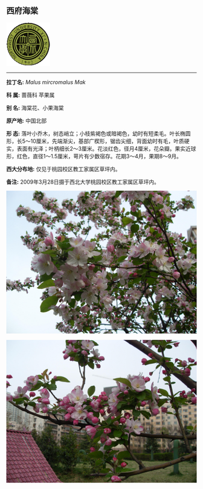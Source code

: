 ## 西府海棠

![西北大学校园网络植物志](../JPG/nwu.gif)

---

**拉丁名:**  _Malus mircromalus Mak_

**科 属:** 蔷薇科 苹果属

**别 名:** 海棠花、小果海棠

**原产地:** 中国北部

**形  态:** 落叶小乔木，树态峭立；小枝紫褐色或暗褐色，幼时有短柔毛。叶长椭圆形，长5～10厘米，先端渐尖，基部广楔形，锯齿尖细，背面幼时有毛，叶质硬实，表面有光泽；叶柄细长2～3厘米。花淡红色，径月4厘米，花朵瓣。果实近球形，红色，直径1～1.5厘米，萼片有少数宿存。花期3～4月，果期8～9月。

**西大分布地:** 仅见于桃园校区教工家属区草坪内。

**备注:** 2009年3月28日摄于西北大学桃园校区教工家属区草坪内。

![西府海棠](../JPG/西府海棠1.JPG) 

![西府海棠](../JPG/西府海棠2.JPG) 


